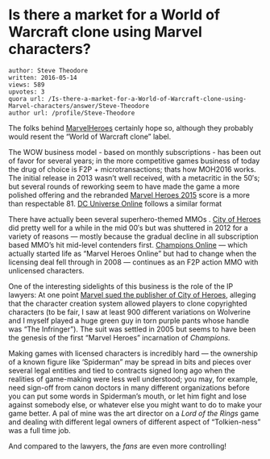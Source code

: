 # Is there a market for a World of Warcraft clone using Marvel characters?

	author: Steve Theodore
	written: 2016-05-14
	views: 589
	upvotes: 3
	quora url: /Is-there-a-market-for-a-World-of-Warcraft-clone-using-Marvel-characters/answer/Steve-Theodore
	author url: /profile/Steve-Theodore


The folks behind [MarvelHeroes](https://marvelheroes.com) certainly hope so, although they probably would resent the “World of Warcraft clone” label.

The WOW business model - based on monthly subscriptions - has been out of favor for several years; in the more competitive games business of today the drug of choice is F2P + microtransactions; thats how MOH2016 works. The initial release in 2013 wasn’t well received, with a metacritic in the 50′s; but several rounds of reworking seem to have made the game a more polished offering and the rebranded [Marvel Heroes 2015](http://www.metacritic.com/game/pc/marvel-heroes-2015) score is a more than respectable 81. [DC Universe Online](https://www.dcuniverseonline.com/register?cid=1065706&gclid=CjwKEAjwmdu5BRCg1O3a-tDY0AQSJACKPgRKjh416Twy-QYIYr0ge64MA79eUrSPlecLZNIBgZEfqhoCWhnw_wcB) follows a similar format

There have actually been several superhero-themed MMOs . [City of Heroes](https://en.wikipedia.org/wiki/City_of_Heroes) did pretty well for a while in the mid 00′s but was shuttered in 2012 for a variety of reasons — mostly because the gradual decline in all subscription based MMO’s hit mid-level contenders first. [Champions Online](http://www.arcgames.com/en/games/champions-online) — which actually started life as “Marvel Heroes Online” but had to change when the licensing deal fell through in 2008 — continues as an F2P action MMO with unlicensed characters.

One of the interesting sidelights of this business is the role of the IP lawyers: At one point [Marvel sued the publisher of City of Heroes](http://www.out-law.com/page-5381), alleging that the character creation system allowed players to clone copyrighted characters (to be fair, I saw at least 900 different variations on Wolverine and I myself played a huge green guy in torn purple pants whose handle was “The Infringer”). The suit was settled in 2005 but seems to have been the genesis of the first “Marvel Heroes” incarnation of _Champions._ 

Making games with licensed characters is incredibly hard — the ownership of a known figure like ‘Spiderman” may be spread in bits and pieces over several legal entities and tied to contracts signed long ago when the realities of game-making were less well understood; you may, for example, need sign-off from canon doctors in many different organizations before you can put some words in Spiderman’s mouth, or let him fight and lose against somebody else, or whatever else you might want to do to make your game better. A pal of mine was the art director on a _Lord of the Rings_ game and dealing with different legal owners of different aspect of “Tolkien-ness” was a full time job.

And compared to the lawyers, the _fans_  are even more controlling!

